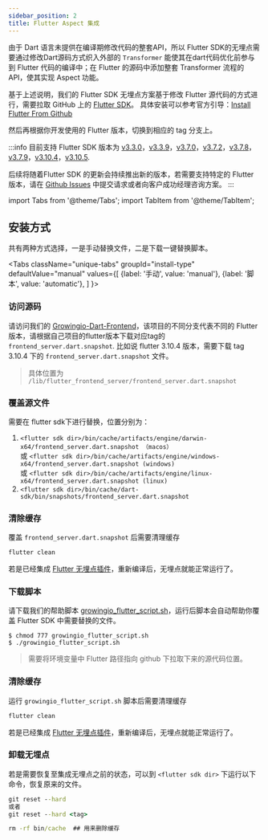 ```yaml
---
sidebar_position: 2
title: Flutter Aspect 集成
---
```


由于 Dart 语言未提供在编译期修改代码的整套API，所以 Flutter SDK的无埋点需要通过修改Dart源码方式织入外部的 `Transformer` 能使其在dart代码优化前参与到 Flutter 代码的编译中；在 Flutter 的源码中添加整套 Transformer 流程的API，使其实现 Aspect 功能。

基于上述说明，我们的 Flutter SDK 无埋点方案基于修改 Flutter 源代码的方式进行，需要拉取 GitHub 上的 [Flutter SDK](https://github.com/flutter/flutter)。
具体安装可以参考官方引导：[Install Flutter From Github](https://docs.flutter.dev/get-started/install/macos#downloading-straight-from-github-instead-of-using-an-archive)

然后再根据你开发使用的 Flutter 版本，切换到相应的 tag 分支上。

:::info
目前支持 Flutter SDK 版本为 [v3.3.0](https://github.com/growingio/growingio-dart-frontend/tree/3.3.0)，[v3.3.9](https://github.com/growingio/growingio-dart-frontend/tree/3.3.9)，[v3.7.0](https://github.com/growingio/growingio-dart-frontend/tree/3.7.0)，[v3.7.2](https://github.com/growingio/growingio-dart-frontend/tree/3.7.2)，[v3.7.8](https://github.com/growingio/growingio-dart-frontend/tree/3.7.8)，[v3.7.9](https://github.com/growingio/growingio-dart-frontend/tree/3.7.9)，[v3.10.4](https://github.com/growingio/growingio-dart-frontend/tree/3.10.4)，[v3.10.5](https://github.com/growingio/growingio-dart-frontend/tree/3.10.5).

后续将随着Flutter SDK 的更新会持续推出新的版本，若需要支持特定的 Flutter 版本，请在 [Github Issues](https://github.com/growingio/growingio-dart-frontend/issues) 中提交请求或者向客户成功经理咨询方案。
:::

import Tabs from '@theme/Tabs';
import TabItem from '@theme/TabItem';

## 安装方式
共有两种方式选择，一是手动替换文件，二是下载一键替换脚本。

<Tabs
  className="unique-tabs"
  groupId="install-type"
  defaultValue="manual"
  values={[
    {label: '手动', value: 'manual'},
    {label: '脚本', value: 'automatic'},
  ]
}>

<TabItem value="manual">

### 访问源码
请访问我们的 [Growingio-Dart-Frontend](https://github.com/growingio/growingio-dart-frontend)，该项目的不同分支代表不同的 Flutter 版本，请根据自己项目的flutter版本下载对应tag的 `frontend_server.dart.snapshot`.
比如说 flutter 3.10.4 版本，需要下载 tag 3.10.4 下的 `frontend_server.dart.snapshot` 文件。

> 具体位置为 `/lib/flutter_frontend_server/frontend_server.dart.snapshot`

### 覆盖源文件
需要在 flutter sdk下进行替换，位置分别为：
1.  `<flutter sdk dir>/bin/cache/artifacts/engine/darwin-x64/frontend_server.dart.snapshot （macos）`  
    或 `<flutter sdk dir>/bin/cache/artifacts/engine/windows-x64/frontend_server.dart.snapshot (windows)`  
    或 `<flutter sdk dir>/bin/cache/artifacts/engine/linux-x64/frontend_server.dart.snapshot (linux)`
2. `<flutter sdk dir>/bin/cache/dart-sdk/bin/snapshots/frontend_server.dart.snapshot`

### 清除缓存
覆盖 `frontend_server.dart.snapshot` 后需要清理缓存
```cmd
flutter clean
```
若是已经集成 [Flutter 无埋点插件](/docs/framework/flutter/Flutter%20SDK)，重新编译后，无埋点就能正常运行了。

</TabItem>


<TabItem value="automatic">

### 下载脚本
请下载我们的帮助脚本 [growingio_flutter_script.sh](https://github.com/growingio/growingio-sdk-flutter/releases/download/v1.0.0/growingio_flutter_script.sh)，运行后脚本会自动帮助你覆盖 Flutter SDK 中需要替换的文件。

```shell
$ chmod 777 growingio_flutter_script.sh
$ ./growingio_flutter_script.sh
```


> 需要将环境变量中 Flutter 路径指向 github 下拉取下来的源代码位置。

### 清除缓存
运行 `growingio_flutter_script.sh` 脚本后需要清理缓存
```cmd
flutter clean
```
若是已经集成 [Flutter 无埋点插件](/docs/framework/flutter/Flutter%20SDK)，重新编译后，无埋点就能正常运行了。

</TabItem>
</Tabs>

### 卸载无埋点
若是需要恢复至集成无埋点之前的状态，可以到 `<flutter sdk dir>` 下运行以下命令，恢复原来的文件。
```cmd
git reset --hard 
或者
git reset --hard <tag>

rm -rf bin/cache  ## 用来删除缓存 
```


